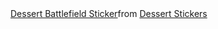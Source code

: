 <div class="tenor-gif-embed" data-postid="21890805" data-share-method="host" data-aspect-ratio="1" data-width="100%"><a href="https://tenor.com/view/dessert-battlefield-gif-21890805">Dessert Battlefield Sticker</a>from <a href="https://tenor.com/search/dessert-stickers">Dessert Stickers</a></div> <script type="text/javascript" async src="https://tenor.com/embed.js"></script>
<!--
**kolorit88/kolorit88** is a ✨ _special_ ✨ repository because its `README.md` (this file) appears on your GitHub profile.

Here are some ideas to get you started:

- 🔭 I’m currently working on ...
- 🌱 I’m currently learning ...
- 👯 I’m looking to collaborate on ...
- 🤔 I’m looking for help with ...
- 💬 Ask me about ...
- 📫 How to reach me: ...
- 😄 Pronouns: ...
- ⚡ Fun fact: ...
-->

